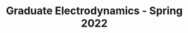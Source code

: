 ---
style: style4
image_path: /images/Teaching/em.svg.jpeg
path: generic.html 
link_path: /electrodynamics/em.html
title: Graduate Electrodynamics - Spring 2022
caption: Teaching Assistant &#58; Problem Sets and Midterm Solutions 
---